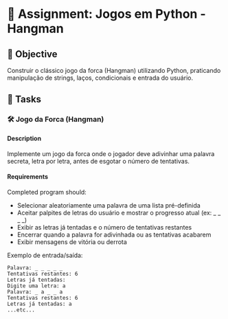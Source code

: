 

# 📘 Assignment: Jogos em Python - Hangman

## 🎯 Objective

Construir o clássico jogo da forca (Hangman) utilizando Python, praticando manipulação de strings, laços, condicionais e entrada do usuário.

## 📝 Tasks

### 🛠️ Jogo da Forca (Hangman)

#### Description
Implemente um jogo da forca onde o jogador deve adivinhar uma palavra secreta, letra por letra, antes de esgotar o número de tentativas.

#### Requirements
Completed program should:

- Selecionar aleatoriamente uma palavra de uma lista pré-definida
- Aceitar palpites de letras do usuário e mostrar o progresso atual (ex: _ _ _ _)
- Exibir as letras já tentadas e o número de tentativas restantes
- Encerrar quando a palavra for adivinhada ou as tentativas acabarem
- Exibir mensagens de vitória ou derrota

Exemplo de entrada/saída:
```
Palavra: _ _ _ _ _
Tentativas restantes: 6
Letras já tentadas: 
Digite uma letra: a
Palavra: _ a _ _ a
Tentativas restantes: 6
Letras já tentadas: a
...etc...
```
